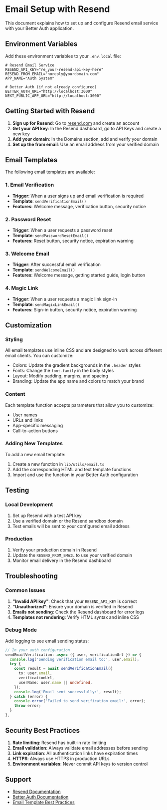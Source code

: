 # Email Setup with Resend

This document explains how to set up and configure Resend email service with your Better Auth application.

## Environment Variables

Add these environment variables to your `.env.local` file:

```env
# Resend Email Service
RESEND_API_KEY="re_your-resend-api-key-here"
RESEND_FROM_EMAIL="noreply@yourdomain.com"
APP_NAME="Auth System"

# Better Auth (if not already configured)
BETTER_AUTH_URL="http://localhost:3000"
NEXT_PUBLIC_APP_URL="http://localhost:3000"
```

## Getting Started with Resend

1. **Sign up for Resend**: Go to [resend.com](https://resend.com) and create an account
2. **Get your API key**: In the Resend dashboard, go to API Keys and create a new key
3. **Add your domain**: In the Domains section, add and verify your domain
4. **Set up the from email**: Use an email address from your verified domain

## Email Templates

The following email templates are available:

### 1. Email Verification
- **Trigger**: When a user signs up and email verification is required
- **Template**: `sendVerificationEmail()`
- **Features**: Welcome message, verification button, security notice

### 2. Password Reset
- **Trigger**: When a user requests a password reset
- **Template**: `sendPasswordResetEmail()`
- **Features**: Reset button, security notice, expiration warning

### 3. Welcome Email
- **Trigger**: After successful email verification
- **Template**: `sendWelcomeEmail()`
- **Features**: Welcome message, getting started guide, login button

### 4. Magic Link
- **Trigger**: When a user requests a magic link sign-in
- **Template**: `sendMagicLinkEmail()`
- **Features**: Sign-in button, security notice, expiration warning

## Customization

### Styling
All email templates use inline CSS and are designed to work across different email clients. You can customize:

- Colors: Update the gradient backgrounds in the `.header` styles
- Fonts: Change the `font-family` in the body styles
- Layout: Modify padding, margins, and spacing
- Branding: Update the app name and colors to match your brand

### Content
Each template function accepts parameters that allow you to customize:

- User names
- URLs and links
- App-specific messaging
- Call-to-action buttons

### Adding New Templates

To add a new email template:

1. Create a new function in `lib/utils/email.ts`
2. Add the corresponding HTML and text template functions
3. Import and use the function in your Better Auth configuration

## Testing

### Local Development
1. Set up Resend with a test API key
2. Use a verified domain or the Resend sandbox domain
3. Test emails will be sent to your configured email address

### Production
1. Verify your production domain in Resend
2. Update the `RESEND_FROM_EMAIL` to use your verified domain
3. Monitor email delivery in the Resend dashboard

## Troubleshooting

### Common Issues

1. **"Invalid API key"**: Check that your `RESEND_API_KEY` is correct
2. **"Unauthorized"**: Ensure your domain is verified in Resend
3. **Emails not sending**: Check the Resend dashboard for error logs
4. **Templates not rendering**: Verify HTML syntax and inline CSS

### Debug Mode

Add logging to see email sending status:

```typescript
// In your auth configuration
sendEmailVerification: async ({ user, verificationUrl }) => {
  console.log('Sending verification email to:', user.email);
  try {
    const result = await sendVerificationEmail({
      to: user.email,
      verificationUrl,
      userName: user.name || undefined,
    });
    console.log('Email sent successfully:', result);
  } catch (error) {
    console.error('Failed to send verification email:', error);
    throw error;
  }
},
```

## Security Best Practices

1. **Rate limiting**: Resend has built-in rate limiting
2. **Email validation**: Always validate email addresses before sending
3. **Link expiration**: All authentication links have expiration times
4. **HTTPS**: Always use HTTPS in production URLs
5. **Environment variables**: Never commit API keys to version control

## Support

- [Resend Documentation](https://resend.com/docs)
- [Better Auth Documentation](https://better-auth.com)
- [Email Template Best Practices](https://resend.com/docs/email-best-practices)

